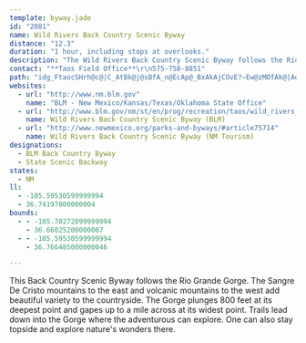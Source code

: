 ```yaml
---
template: byway.jade
id: "2081"
name: Wild Rivers Back Country Scenic Byway
distance: "12.3"
duration: "1 hour, including stops at overlooks."
description: "The Wild Rivers Back Country Scenic Byway follows the Rio Grande Gorge in the north-central area of New Mexico, near the village of Questa."
contact: "**Taos Field Office**\r\n575-758-8851"
path: "idg_FtaocSHrh@c@|C_AtBk@j@sBfA_n@EcAp@_BxAkAjCOvE?~Ew@zMOfAk@|AoIzKuBzEuHrMeCtFyArDyAfEwAdDyChG_A~A}NdUo@h@_DlAqBpAaAtAc@dAiAtEUfBc@bBiBtE}@xE{@hHc@nOErPYjU]vBhAdUNj^dB|M`A`Z~AzRdAfJlDvMd@hFxBfChEnAhCrAtFx@vKZrKlEzFp@tGjBh@?pAxCpAf@bEqAhAdCt@dAhAzAvAvAfJtHbG~GfCfBhExBpFhGlDvCjAr@rAd@l@FbEGZLpBxAbClAnGxBvEpAlBLnC?fBVjA^zDbBpKrFh@h@jA`Dx@l@zCj@rHFbADtAXf@r@xAzEt@v@\\JxB?z@L`CxAtA^xEPpDf@vBPj@?vDe@bA@bE|@~Al@h@j@xFpI`AhAtAx@xA^fC?xAKxHmBtCe@nBVfDtB~@^hCXhEX~@PzAj@dBx@vJfHhBt@`Ep@~DhBvBnA`EfEn@`ATfABvBV~@RXrBtB|Bv@n@j@vC|FnA|A|EtB|LxEzDdC^F|AG~@QbDgBj@IhBVx@BjCq@`AkAVaBDgAHu@X{@h@}@tCoC^q@^iARqAEwBDaA^mAHs@Iw@s@_CEa@C]PgC?oBs@sE^_NRoA`BaE`@qAJ_BCaDHc@Nc@xAoBL]nANrA?~@ShAy@`FeGnAgAZE`BPdAA~KyObI{GbCmDr@g@bBYbFTbA[hBsAhCwA|C{@zIT|DGh@JxFrBlDTnPRbCVdOxE|HxBv@ZrCjDp@`@fARrBa@j@y@f@uBA}C_AgCiFwGeC}HmCuDyA}@wCcAcDUwDj@cDZsCq@wNmKYK{Df@iKT{DbAuCbAeBUwGaCqGcA_FH_Bf@mCzAmCtB_BnA_BtA{B~FmEzJqBvB{Cj@iBx@gBPm@Qp@nIBtJ_@rC{CbFq@fHkBjAVB"
websites: 
  - url: "http://www.nm.blm.gov"
    name: "BLM - New Mexico/Kansas/Texas/Oklahoma State Office"
  - url: "http://www.blm.gov/nm/st/en/prog/recreation/taos/wild_rivers_byway.html"
    name: Wild Rivers Back Country Scenic Byway (BLM)
  - url: "http://www.newmexico.org/parks-and-byways/#article75714"
    name: Wild Rivers Back Country Scenic Byway (NM Tourism)
designations: 
  - BLM Back Country Byway
  - State Scenic Backway
states: 
  - NM
ll: 
  - -105.59530599999994
  - 36.74197000000004
bounds: 
  - - -105.70272099999994
    - 36.66025200000007
  - - -105.59530599999994
    - 36.766485000000046

---
```


<p>This Back Country Scenic Byway follows the Rio Grande Gorge. The
Sangre De Cristo mountains to the east and volcanic mountains to
the west add beautiful variety to the countryside. The Gorge
plunges 800 feet at its deepest point and gapes up to a mile across
at its widest point. Trails lead down into the Gorge where the
adventurous can explore. One can also stay topside and explore
nature's wonders there.</p>
